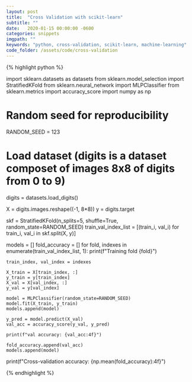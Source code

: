 ```yaml
---
layout: post
title:  "Cross Validation with scikit-learn"
subtitle: ""
date:   2020-01-15 00:00:00 -0600
categories: snippets
imgpath: ""
keywords: "python, cross-validation, scikit-learn, machine-learning"
code_folder: /assets/code/cross-validation
---
```



{% highlight python %}

import sklearn.datasets as datasets
from sklearn.model_selection import StratifiedKFold
from sklearn.neural_network import MLPClassifier
from sklearn.metrics import accuracy_score
import numpy as np

# Random seed for reproducibility
RANDOM_SEED = 123

# Load dataset (digits is a dataset composet of images 8x8 of digits from 0 to 9)
digits = datasets.load_digits()

X = digits.images.reshape((-1, 8*8))
y = digits.target

skf = StratifiedKFold(n_splits=5, shuffle=True, random_state=RANDOM_SEED)
train_val_index_list = [(train_i, val_i) for train_i, val_i in skf.split(X, y)]

models = []
fold_accuracy = []
for fold, indexes in enumerate(train_val_index_list, 1):
    print(f"Training fold {fold}")

    train_index, val_index = indexes

    X_train = X[train_index, :]
    y_train = y[train_index]
    X_val = X[val_index, :]
    y_val = y[val_index]

    model = MLPClassifier(random_state=RANDOM_SEED)
    model.fit(X_train, y_train)
    models.append(model)

    y_pred = model.predict(X_val)
    val_acc = accuracy_score(y_val, y_pred)

    print(f"val accuracy: {val_acc:4f}")

    fold_accuracy.append(val_acc)
    models.append(model)

print(f"Cross-validation accuracy: {np.mean(fold_accuracy):4f}")

{% endhighlight %}
